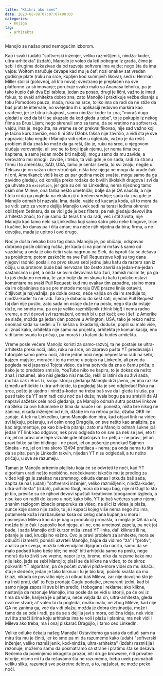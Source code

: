 ```yaml
---
title: "Klikni ako smeš"
date: 2023-08-08T07:07:07+00:00
categories:
  - Knjiga
tag:
  - arhitekta
---
```


Manojlo se našao pred nemogućim izborom.

<!--more-->

Kao i svaki (udah) "softverski inženjer, veliko razmišljenik, nindža-koder, ultra-arhitekta" (izdah), Manojlo je voleo da leti pobegne iz grada, čime je sebi i drugima dokazivao da od razvoja softvera ima vajde; nego šta da ima vajde: Woltom naručuje ćevape kad mu je ćef; nosi onakav sat vredan godišnje plate (ruku na srce, kupljen kod sumnjivih likova); sedi u Herman Miller stolici (polovnoj, ali k'o nova); svestrano je preplaćen na sve platforme za strimovanje; poručuje svako malo sa Ananasa tehniku, pa je tako kupio čak dva Epl tableta, jedan za posao, drugi je lični, važno je imati fokus, to svaki arhitekta dobro zna, zato Manojlo i praktikuje vežbe disanja u toku Pomodoro pauza, mada, ruku na srce, toliko ima da radi da ne stiže da baš prati te intervale, no svejedno ih u aplikaciji redovno markira kao urađene, jer je bitna istrajnost, samo nindža-koder to zna, "moraš dugo gledati u kod da bi ti se ukazalo da kod gleda u tebe", to je pokupio iz nekog filma sa Brus Lijem; nego skrenuli smo sa teme, da se vratimo na softversku vajdu, ima je, nego šta, na vreme se on prekvalifikovao, nije sad važno koji je tačno kurs završio, eno ti ni Stiv Džobs faksa nije završio, a vidi šta je sve napravio; tako negde i Manojlo vidi sebe u ogledalu, važno je da rešiš problem ili da znaš ko može da ga reši, što je, ruku na srce, u njegovom slučaju verovatnije, ali sve se to broji ipak njemu, jer nema tima bez kapitena, a samo jedan može biti najbolji; mogu samo da mu zavide, a verovatno mu mnogi i zavide, i treba, ta vidi gde je on sada, radi za stranu firmu i to američku, SAD, USA, tamo je centar sveta, to svi znaju; negde u Teksasu je on važan uber-stručnjak, ništa bez njega ne mogu da urade čak ni oni, Amerikanci; vidiš kako za par godina može svašta, mogu samo da ga zavidno gledaju, od komšija preko rođaka do bivših školskih drugova i svi da ga uhvate za `exception`, jer gde su oni na LinkedInu, nema nijednog tamo osim one Mileve, ona farba nešto umetnički, bolje da je QA naučila, a nije htela ni da ga pogleda na ekskurziji u trećem srednje; sada da zna gde je Manojlo odmah bi nazvala. Ima, dakle, vajde od kucanja koda, ali to mora da se vidi: zato za vreme dejlija Manojlo uvek sedi na terasi leđima okrenut obližnjem četinaru, da se vidi gde je bez filtera, pa nek gledaju devovi šta arhitekta znači, to nije samo da teraš tim da radi, već i stil života; nije Manojlo kao tamo neki sa LinkedIna koji samo šatro pišu neke blogove, trice i kučine, ko danas pa i čita aman; ma neće njih nijedna da bira; firma, a ne devojka, mada je upitno i ovo drugo.

Noć je došla nekako brzo tog dana. Manojlo je, po običaju, odspavao dobrano posle obilnog ručka, jer kada si na planini mršaviš samo od vazduha; a onda je oko četiri sata nagrnuo na Slek, da isprati šta se dešava sa projektom; potom zaskočio na sve Pull Requestove koji su tog dana njegovi radnici poslali; no prvo skuva sebi jednu jaku kafu da rastera san iz očiju, u suprotnom bude baš nervozan što često završi sa jedan-na-jedan sastancima u pet, a onda se ovim devovima kao žuri, zamisli molim te, pa ga to još dodatno nervira, te zato bolje da on skuva tu kafu i polako ostavi komentare na svaki Pull Request; kud mu ovakav tim zapadne, stalno mora da im objašnjava da se pre metode moraju DVE prazne linije ostaviti, čitljivost je najvažnija, pa dokle ovako, neće valjda on da im sređuje to, nindža-koder to ne radi. Tako je dobacio do šest sati, nijedan Pull Request taj dan nije pustio, zato sada on ostaje duže na poslu, nego šta da ostaje duže, ne smeta mu, pa on je veliko razmišljenik (think big!) i nema radno vreme, a ovi devovi svi razmaženi, odmah bi u pet kući; evo i šef iz Amerike se slaže, možda ga jedan dan pozove u Arlington, USA, tako je rekao nešto onomad kada su sedeli u Tri šešira u Skadarliji, doduše, popili su malo više, ali znaš kako, arhitekta nije samo na projektu, arhitekta je komunikacija, eno vidi tamo svuda to pričaju, pa moraš i u kafani da budeš arhitekta.

Vreme posle večere Manojlo koristi za samo-razvoj, ta ne postaje se ultra-arhitekta preko noći, iako, ruku na srce, on zapravo pušta YT predavanja i tutorijale samo preko noći, ali ne jedne noći nego neprestano radi na sebi, kajzen-majster, moraće i to da metne u potpis na LinkedIn, ali prvo da pogleda neki japanski Tojota video, da ima potvrdu da zna o čemu priča; o kako je to predobro smislio, YouTube niko ne kapira, to je dokaz da nešto znaš i razumeš, ako nisi gledao nisi naučio, rekli bi latini da su živi sada, možda čak i Brus Li; svoju istoriju gledanja Manojlo drži javno, jer ima razlike između arhitekte i ultra-arhitekte, ta pogledaj šta je sve odgledao! Ruku na srce, pošto je ujedno i nindža-koder ne treba baš sve da i gleda i sluša, pa pusti tako da YT sam radi celu noć pa i duže; hvala bogu pa su smislili da AI napravi sažetak cele noći gledanja; pa Manojlo odmah sutra postavi linkove na Sleku za ove tutumavke iz tima da nauče i oni ponešto, ništa bre nikog ne zanima, nikada inženjeri od njih, džabe im na retrou priča, džaba OKR im zadaje. A tek na LinkedInu, tamo Manojlo dominira, kad objavi link na video svi lajkuju, pošeruju, svi osim onog Dragojla, on sve nešto kao analizira, pa kao argumentuje, pa kao bla-bla pitanja; zato mu Manojlo odmah šukne još jedan YT link kao odgovor, nek prvo odgleda to on sve pa nek se javi, eto ti na; jel on pravi one lepe vizuale gde objašnjava `for` petlju - ne pravi, jel on pravi fotke sa tim bildinga - ne pravi, jel on pošeruje ponekad Sajmon Sineka - ne, jel on ima skoro 13494 pratilaca - nema; pa onda nema tu šta da se pita, pun je LinkedIn takvih, nijedan YT nisu odgledali, a tu nešto pričaju, u sve se razumeju.

Taman je Manojlo priremio plejlistu koja će se odvrteti te noći, kad YT algoritam uradi nešto neobično, neočekivano; iskočio mu je predlog za video koji ga je zatekao nespremnog, otkuda danas i otkuda baš sada, zapita se naš (udah) "softverski inženjer, veliko razmišljenik, nindža-koder, ultra-arhitekta" (izdah), poludeo Gugl, mora da imaju bag, nije ni Gugl to što je bio, previše su se njihovi devovi spuštali kreativnim toboganom izgleda, a nisu kao on radili do kasno u noć; kako bilo, YT je baš večeras samo njemu znanim razlogom izbacio preporuku za video; na slici iz videa je plaža, sunce koje samo nije zašlo, tu je i kupaći kojeg više nema nego što ima, potamnela koža i razbarušena kosa od celog dana kupanja u moru i nasmejana Mileva kao da je bag u produkciji pronašla, a mogla je QA da uči, možda bi je čak i zaposlio kod njega, ali ne, ona umetnost zapela, pa nek joj bude, i sada Manojlo drži kurzor miša iznad YT linka, dal' kliknuti ili ne, pitanje je sad, krucijalno važno. Ovo je pravi problem za arhitekte, mora se odlučiti i izmeriti, pomisli uzvrteli Manojlo, hajde da vidimo "za" i "protiv", analiza pre svega, možda sekvencijalni dijagram da nacrta, samo da se malo podseti kako beše ide; ne mož' biti arhitekta samo na poslu, nego moraš da to živiš sve vreme, napor je to, breme, niko da razume kako mu nije lako, jada se sebi Manojlo; plaši se da klikne na video, to će skroz pokvariti YT algoritam, pa će početi ovakvi plaža-more videi da mu iskaču, šta je sledeće, jedan je tako kliknuo i tu je bio kraj, počelo svašta da mu izlazi, nikada se povratio nije; a i otkud baš Mileva, zar nije dovoljno što je na Insti prati, dal' to Fejs prodaje Guglu podatke, prevaranti jedni, kad bi samo njega zaposlili sve bi im sredio, i tobogane i reklame; ako klikne, nastavlja da rezonuje Manojlo, ima posle da se vidi u istoriji, pa će ovi iz tima da vide, karijera je u pitanju, neće valjda da on, ultra-arhitekta, gleda ovakve stvari; al' voleo bi da pogleda, onako malo, ne zbog Mileve, kad nije QA ne zanima ga, već da vidi plažu, možda je dobra destinacija, može i tamo da se ode i radi, pa da se s dejlija javi s mora, odlična ideja, nek vide svi šta znači širina koju arhitekta ima te voli i plažu i planinu, ma nek vidi i Mileva ako treba, ma i onaj piskarač Dragojlo, i tamo ceo LinkedIn.

Velike odluke čekaju našeg Manojla! Ostavićemo ga sada da odluči sam na miru šta mu je činiti, jer ko smo pa mi da razumemo kako (udah) "softverski inženjer, veliko razmišljenik, kod-nindža, ultra-arhitekta" (izdah) razmišlja i rezonuje, možemo samo da posmatramo sa strane i pratimo šta se dešava. Nećemo da pominjemo inkognito prozor, niti druge browsere, niti privatne istorije, nismo mi tu da rešavamo šta ne razumemo, treba uvek posmatrati veliku sliku, razumeti sve pokretne delove, a to, nažalost, ne može preko noći.